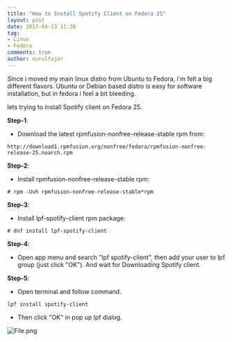```yaml
---
title: "How to Install Spotify Client on Fedora 25"
layout: post
date: 2017-04-13 11:39
tag:
- Linux
- Fedora
comments: true
author: nurulfajar
---
```


Since i moved my main linux distro from Ubuntu to Fedora, i'm felt a big different flavors. Ubuntu or Debian based distro is easy for software installation, but in fedora i feel a bit bleeding.

lets trying to install Spotify client on Fedora 25.

**Step-1**:
* Download the latest rpmfusion-nonfree-release-stable rpm from:
```
http://download1.rpmfusion.org/nonfree/fedora/rpmfusion-nonfree-release-25.noarch.rpm
```

**Step-2**:
* Install rpmfusion-nonfree-release-stable rpm:
```
# rpm -Uvh rpmfusion-nonfree-release-stable*rpm
```

**Step-3**:
* Install lpf-spotify-client rpm package:
```
# dnf install lpf-spotify-client
```

**Step-4**:
* Open app menu and search "lpf spotify-client", then add your user to lpf group (just click "OK"). And wait for Downloading Spotify client.

**Step-5**:
* Open terminal and follow command.
```
lpf install spotify-client
```
* Then click "OK" in pop up lpf dialog.

![File.png]({{images.baseurl}}/assets/images/spotify-fedora.png)
